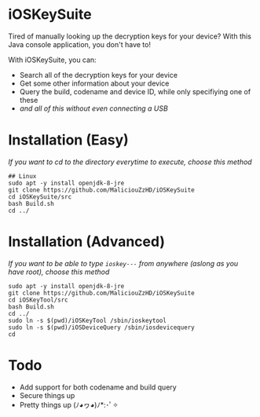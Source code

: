 # iOSKeySuite
Tired of manually looking up the decryption keys for your device? With this Java console application, you don't have to!

With iOSKeySuite, you can:

* Search all of the decryption keys for your device
* Get some other information about your device
* Query the build, codename and device ID, while only specifiying one of these
* <i>and all of this without even connecting a USB</i>

# Installation (Easy)

<i> If you want to cd to the directory everytime to execute, choose this method </i>

    ## Linux
    sudo apt -y install openjdk-8-jre
    git clone https://github.com/MaliciouZzHD/iOSKeySuite
    cd iOSKeySuite/src
    bash Build.sh
    cd ../

# Installation (Advanced)

<i> If you want to be able to type `ioskey---` from anywhere (aslong as you have root), choose this method </i>

    sudo apt -y install openjdk-8-jre
    git clone https://github.com/MaliciouZzHD/iOSKeySuite
    cd iOSKeyTool/src
    bash Build.sh
    cd ../
    sudo ln -s $(pwd)/iOSKeyTool /sbin/ioskeytool
    sudo ln -s $(pwd)/iOSDeviceQuery /sbin/iosdevicequery
    cd

# Todo
* Add support for both codename and build query
* Secure things up
* Pretty things up (ﾉ◕ヮ◕)ﾉ*:･ﾟ✧

